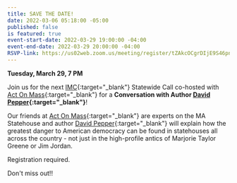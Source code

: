 ```yaml
---
title: SAVE THE DATE!
date: 2022-03-06 05:18:00 -05:00
published: false
is featured: true
event-start-date: 2022-03-29 19:00:00 -04:00
event-end-date: 2022-03-29 20:00:00 -04:00
RSVP-link: https://us02web.zoom.us/meeting/register/tZAkcOCgrDIjE9S46pn8nzWLtySCAHOpjdiY
---
```


**Tuesday, March 29, 7 PM**

Join us for the next [IMC](https://indivisible-ma.org){:target="_blank"} Statewide Call co-hosted with [Act On Mass](https://actonmass.org){:target="_blank"} for a **Conversation with Author [David Pepper](http://davidpepper.com){:target="_blank"}**!

Our friends at [Act On Mass](https://actonmass.org){:target="_blank"} are experts on the MA Statehouse and author [David Pepper](http://davidpepper.com){:target="_blank"} will explain how the greatest danger to American democracy can be found in statehouses all across the country - not just in the high-profile antics of Marjorie Taylor Greene or Jim Jordan.

Registration required.

Don't miss out!!